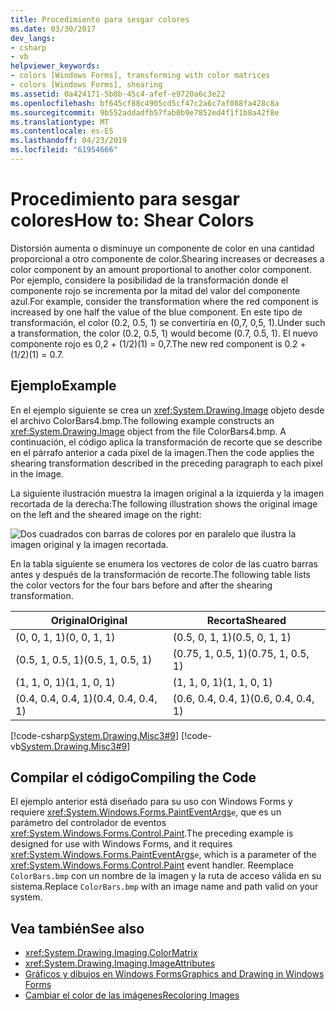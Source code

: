 ```yaml
---
title: Procedimiento para sesgar colores
ms.date: 03/30/2017
dev_langs:
- csharp
- vb
helpviewer_keywords:
- colors [Windows Forms], transforming with color matrices
- colors [Windows Forms], shearing
ms.assetid: 0a424171-5b8b-45c4-afef-e9720a6c3e22
ms.openlocfilehash: bf645cf88c4905cd5cf47c2a6c7af088fa428c8a
ms.sourcegitcommit: 9b552addadfb57fab0b9e7852ed4f1f1b8a42f8e
ms.translationtype: MT
ms.contentlocale: es-ES
ms.lasthandoff: 04/23/2019
ms.locfileid: "61954666"
---
```

# <a name="how-to-shear-colors"></a><span data-ttu-id="7b1e2-102">Procedimiento para sesgar colores</span><span class="sxs-lookup"><span data-stu-id="7b1e2-102">How to: Shear Colors</span></span>
<span data-ttu-id="7b1e2-103">Distorsión aumenta o disminuye un componente de color en una cantidad proporcional a otro componente de color.</span><span class="sxs-lookup"><span data-stu-id="7b1e2-103">Shearing increases or decreases a color component by an amount proportional to another color component.</span></span> <span data-ttu-id="7b1e2-104">Por ejemplo, considere la posibilidad de la transformación donde el componente rojo se incrementa por la mitad del valor del componente azul.</span><span class="sxs-lookup"><span data-stu-id="7b1e2-104">For example, consider the transformation where the red component is increased by one half the value of the blue component.</span></span> <span data-ttu-id="7b1e2-105">En este tipo de transformación, el color (0.2, 0.5, 1) se convertiría en (0,7, 0,5, 1).</span><span class="sxs-lookup"><span data-stu-id="7b1e2-105">Under such a transformation, the color (0.2, 0.5, 1) would become (0.7, 0.5, 1).</span></span> <span data-ttu-id="7b1e2-106">El nuevo componente rojo es 0,2 + (1/2)(1) = 0,7.</span><span class="sxs-lookup"><span data-stu-id="7b1e2-106">The new red component is 0.2 + (1/2)(1) = 0.7.</span></span>  
  
## <a name="example"></a><span data-ttu-id="7b1e2-107">Ejemplo</span><span class="sxs-lookup"><span data-stu-id="7b1e2-107">Example</span></span>  
 <span data-ttu-id="7b1e2-108">En el ejemplo siguiente se crea un <xref:System.Drawing.Image> objeto desde el archivo ColorBars4.bmp.</span><span class="sxs-lookup"><span data-stu-id="7b1e2-108">The following example constructs an <xref:System.Drawing.Image> object from the file ColorBars4.bmp.</span></span> <span data-ttu-id="7b1e2-109">A continuación, el código aplica la transformación de recorte que se describe en el párrafo anterior a cada píxel de la imagen.</span><span class="sxs-lookup"><span data-stu-id="7b1e2-109">Then the code applies the shearing transformation described in the preceding paragraph to each pixel in the image.</span></span>  
  
 <span data-ttu-id="7b1e2-110">La siguiente ilustración muestra la imagen original a la izquierda y la imagen recortada de la derecha:</span><span class="sxs-lookup"><span data-stu-id="7b1e2-110">The following illustration shows the original image on the left and the sheared image on the right:</span></span> 
  
 ![Dos cuadrados con barras de colores por en paralelo que ilustra la imagen original y la imagen recortada.](./media/how-to-shear-colors/original-image-sheared-image.png)  
  
 <span data-ttu-id="7b1e2-112">En la tabla siguiente se enumera los vectores de color de las cuatro barras antes y después de la transformación de recorte.</span><span class="sxs-lookup"><span data-stu-id="7b1e2-112">The following table lists the color vectors for the four bars before and after the shearing transformation.</span></span>  
  
|<span data-ttu-id="7b1e2-113">Original</span><span class="sxs-lookup"><span data-stu-id="7b1e2-113">Original</span></span>|<span data-ttu-id="7b1e2-114">Recorta</span><span class="sxs-lookup"><span data-stu-id="7b1e2-114">Sheared</span></span>|  
|--------------|-------------|  
|<span data-ttu-id="7b1e2-115">(0, 0, 1, 1)</span><span class="sxs-lookup"><span data-stu-id="7b1e2-115">(0, 0, 1, 1)</span></span>|<span data-ttu-id="7b1e2-116">(0.5, 0, 1, 1)</span><span class="sxs-lookup"><span data-stu-id="7b1e2-116">(0.5, 0, 1, 1)</span></span>|  
|<span data-ttu-id="7b1e2-117">(0.5, 1, 0.5, 1)</span><span class="sxs-lookup"><span data-stu-id="7b1e2-117">(0.5, 1, 0.5, 1)</span></span>|<span data-ttu-id="7b1e2-118">(0.75, 1, 0.5, 1)</span><span class="sxs-lookup"><span data-stu-id="7b1e2-118">(0.75, 1, 0.5, 1)</span></span>|  
|<span data-ttu-id="7b1e2-119">(1, 1, 0, 1)</span><span class="sxs-lookup"><span data-stu-id="7b1e2-119">(1, 1, 0, 1)</span></span>|<span data-ttu-id="7b1e2-120">(1, 1, 0, 1)</span><span class="sxs-lookup"><span data-stu-id="7b1e2-120">(1, 1, 0, 1)</span></span>|  
|<span data-ttu-id="7b1e2-121">(0.4, 0.4, 0.4, 1)</span><span class="sxs-lookup"><span data-stu-id="7b1e2-121">(0.4, 0.4, 0.4, 1)</span></span>|<span data-ttu-id="7b1e2-122">(0.6, 0.4, 0.4, 1)</span><span class="sxs-lookup"><span data-stu-id="7b1e2-122">(0.6, 0.4, 0.4, 1)</span></span>|  
  
 [!code-csharp[System.Drawing.Misc3#9](~/samples/snippets/csharp/VS_Snippets_Winforms/System.Drawing.Misc3/CS/Form1.cs#9)]
 [!code-vb[System.Drawing.Misc3#9](~/samples/snippets/visualbasic/VS_Snippets_Winforms/System.Drawing.Misc3/VB/Form1.vb#9)]  
  
## <a name="compiling-the-code"></a><span data-ttu-id="7b1e2-123">Compilar el código</span><span class="sxs-lookup"><span data-stu-id="7b1e2-123">Compiling the Code</span></span>  
 <span data-ttu-id="7b1e2-124">El ejemplo anterior está diseñado para su uso con Windows Forms y requiere <xref:System.Windows.Forms.PaintEventArgs>`e`, que es un parámetro del controlador de eventos <xref:System.Windows.Forms.Control.Paint>.</span><span class="sxs-lookup"><span data-stu-id="7b1e2-124">The preceding example is designed for use with Windows Forms, and it requires <xref:System.Windows.Forms.PaintEventArgs>`e`, which is a parameter of the <xref:System.Windows.Forms.Control.Paint> event handler.</span></span> <span data-ttu-id="7b1e2-125">Reemplace `ColorBars.bmp` con un nombre de la imagen y la ruta de acceso válida en su sistema.</span><span class="sxs-lookup"><span data-stu-id="7b1e2-125">Replace `ColorBars.bmp` with an image name and path valid on your system.</span></span>  
  
## <a name="see-also"></a><span data-ttu-id="7b1e2-126">Vea también</span><span class="sxs-lookup"><span data-stu-id="7b1e2-126">See also</span></span>

- <xref:System.Drawing.Imaging.ColorMatrix>
- <xref:System.Drawing.Imaging.ImageAttributes>
- [<span data-ttu-id="7b1e2-127">Gráficos y dibujos en Windows Forms</span><span class="sxs-lookup"><span data-stu-id="7b1e2-127">Graphics and Drawing in Windows Forms</span></span>](graphics-and-drawing-in-windows-forms.md)
- [<span data-ttu-id="7b1e2-128">Cambiar el color de las imágenes</span><span class="sxs-lookup"><span data-stu-id="7b1e2-128">Recoloring Images</span></span>](recoloring-images.md)
